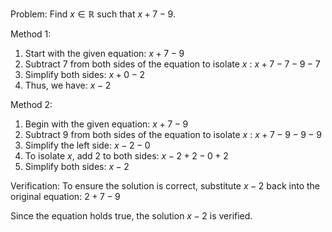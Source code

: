 Problem:
Find $x \in \mathbb{R}$ such that $x+7-9$.

Method 1:
1. Start with the given equation:
$x+7-9$
2. Subtract 7 from both sides of the equation to isolate $x$ : $x+7-7-9-7$
3. Simplify both sides:
$x+0-2$
4. Thus, we have:
$x-2$

Method 2:
1. Begin with the given equation:
$x+7-9$
2. Subtract 9 from both sides of the equation to isolate $x$ : $x+7-9-9-9$
3. Simplify the left side:
$x-2-0$
4. To isolate $x$, add 2 to both sides:
$x-2+2-0+2$
5. Simplify both sides:
$x-2$

Verification:
To ensure the solution is correct, substitute $x-2$ back into the original equation:
$2+7-9$

Since the equation holds true, the solution $x-2$ is verified.
